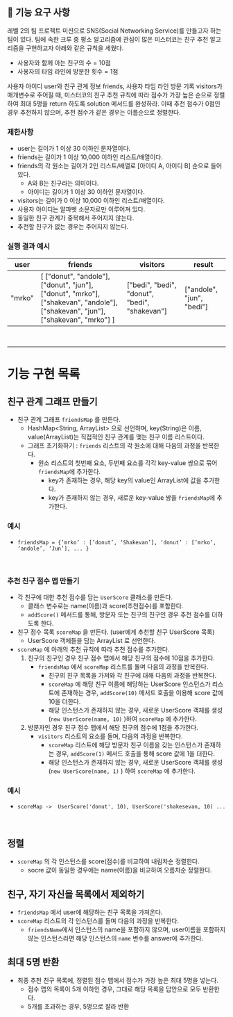 ## 🚀 기능 요구 사항

레벨 2의 팀 프로젝트 미션으로 SNS(Social Networking Service)를 만들고자 하는 팀이 있다. 팀에 속한 크루 중 평소 알고리즘에 관심이 많은 미스터코는 친구 추천 알고리즘을 구현하고자 아래와 같은 규칙을 세웠다.

- 사용자와 함께 아는 친구의 수 = 10점 
- 사용자의 타임 라인에 방문한 횟수 = 1점

사용자 아이디 user와 친구 관계 정보 friends, 사용자 타임 라인 방문 기록 visitors가 매개변수로 주어질 때, 미스터코의 친구 추천 규칙에 따라 점수가 가장 높은 순으로 정렬하여 최대 5명을 return 하도록 solution 메서드를 완성하라. 이때 추천 점수가 0점인 경우 추천하지 않으며, 추천 점수가 같은 경우는 이름순으로 정렬한다.

### 제한사항

- user는 길이가 1 이상 30 이하인 문자열이다.
- friends는 길이가 1 이상 10,000 이하인 리스트/배열이다.
- friends의 각 원소는 길이가 2인 리스트/배열로 [아이디 A, 아이디 B] 순으로 들어있다.
  - A와 B는 친구라는 의미이다.
  - 아이디는 길이가 1 이상 30 이하인 문자열이다.
- visitors는 길이가 0 이상 10,000 이하인 리스트/배열이다.
- 사용자 아이디는 알파벳 소문자로만 이루어져 있다.
- 동일한 친구 관계가 중복해서 주어지지 않는다.
- 추천할 친구가 없는 경우는 주어지지 않는다.

### 실행 결과 예시

| user | friends | visitors | result |
| --- | --- | --- | --- |
| "mrko" | [ ["donut", "andole"], ["donut", "jun"], ["donut", "mrko"], ["shakevan", "andole"], ["shakevan", "jun"], ["shakevan", "mrko"] ] | ["bedi", "bedi", "donut", "bedi", "shakevan"] | ["andole", "jun", "bedi"] |

<br>

--- 

# 기능 구현 목록

## 친구 관계 그래프 만들기
- 친구 관계 그래프 `friendsMap` 를 만든다.
  - HashMap<String, ArrayList> 으로 선언하며, key(String)은 이름, value(ArrayList)는 직접적인 친구 관계를 맺는 친구 이름 리스트이다.
  - 그래프 초기화하기 : `friends` 리스트의 각 원소에 대해 다음의 과정을 반복한다.
    - 원소 리스트의 첫번째 요소, 두번째 요소를 각각 key-value 쌍으로 묶어 `friendsMap`에 추가한다.
      - key가 존재하는 경우, 해당 key의 value인 ArrayList에 값을 추가한다.
      - key가 존재하지 않는 경우, 새로운 key-value 쌍을 `friendsMap`에 추가한다.

### 예시

- `friendsMap = {’mrko’ : [’donut’, ‘Shakevan’], ‘donut’ : [’mrko’, ‘andole’, ‘Jun’], ... }`

<br>


### ****추천 친구 점수 맵 만들기****

- 각 친구에 대한 추천 점수를 담는 `UserScore` 클래스를 만든다.
    - 클래스 변수로는 name(이름)과 score(추천점수)를 포함한다.
    - `addScore()` 메서드를 통해, 방문자 또는 친구의 친구인 경우 추천 점수를 더하도록 한다.
- 친구 점수 목록 `scoreMap` 을 만든다. (user에게 추천할 친구 UserScore 목록)
    - UserScore 객체들을 담는 ArrayList<UserScore> 로 선언한다.
- `scoreMap` 에 아래의 추천 규칙에 따라 추천 점수를 추가한다.
    1. 친구의 친구인 경우 친구 점수 맵에서 해당 친구의  점수에 10점을 추가한다.
        - `friendsMap` 에서 `scoreMap` 리스트를 돌며 다음의 과정을 반복한다.
            - 친구의 친구 목록을 가져와 각 친구에 대해 다음의 과정을 반복한다.
            - `scoreMap` 에 해당 친구 이름에 해당하는 UserScore 인스턴스가 리스트에 존재하는 경우, `addScore(10)`  메서드 호출을 이용해 score 값에 10을 더한다.
            - 해당 인스턴스가 존재하지 않는 경우, 새로운 UserScore 객체를 생성(`new UserScore(name, 10)`  )하여 `scoreMap` 에 추가한다.
    2. 방문자인 경우 친구 점수 맵에서 해당 친구의 점수에 1점을 추가한다.
        - `visitors` 리스트의 요소를 돌며, 다음의 과정을 반복한다.
            - `scoreMap` 리스트에 해당 방문자 친구 이름을 갖는 인스턴스가 존재하는 경우, `addScore(1)` 메서드 호출을 통해 score 값에 1을 더한다.
            - 해당 인스턴스가 존재하지 않는 경우, 새로운 UserScore 객체를 생성(`new UserScore(name, 1)` ) 하여  `scoreMap` 에 추가한다.

### 예시

- `scoreMap ->  UserScore('donut', 10), UserScore('shakesevan, 10) ...`

<br>


## 정렬
- `scoreMap` 의 각 인스턴스를 score(점수)를 비교하여 내림차순 정렬한다.
  - socre 값이 동일한 경우에는 name(이름)을 비교하여 오름차순 정렬한다.

## 친구, 자기 자신을 목록에서 제외하기
- `friendsMap` 에서 user에 해당하는 친구 목록을 가져온다.
- `scoreMap` 리스트의 각 인스턴스를 돌며 다음의 과정을 반복한다.
    - `friendsName`에서 인스턴스의 name을 포함하지 않으며, user이름을 포함하지 않는 인스턴스라면 해당 인스턴스의 `name` 변수를 answer에 추가한다.
    
## 최대 5명 반환
- 최종 추천 친구 목록에, 정렬된 점수 맵에서 점수가 가장 높은 최대 5명을 넣는다.
  - 점수 맵의 목록이 5개 이하인 경우, 그대로 해당 목록을 답안으로 모두 반환한다.
  - 5개를 초과하는 경우, 5명으로 잘라 반환